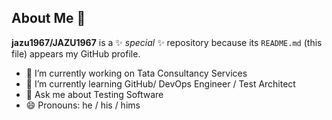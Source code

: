 ## About Me 👋

**jazu1967/JAZU1967** is a ✨ _special_ ✨ repository because its `README.md` (this file) appears my GitHub profile.

- 🔭 I’m currently working on Tata Consultancy Services
- 🌱 I’m currently learning GitHub/ DevOps Engineer / Test Architect
- 💬 Ask me about Testing Software
- 😄 Pronouns: he / his / hims
